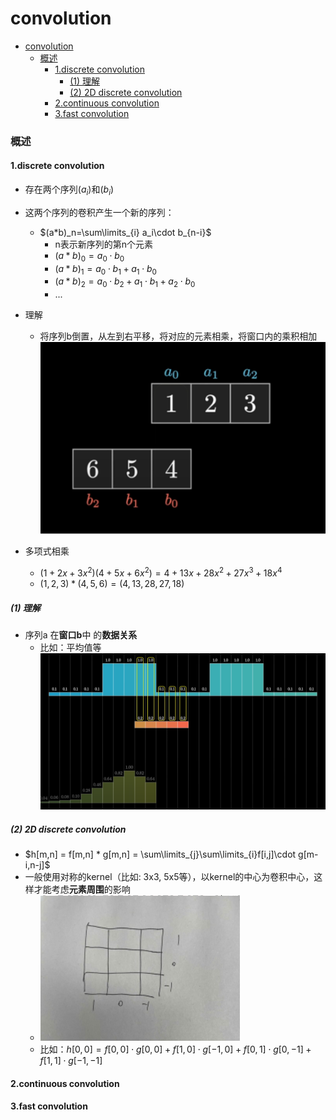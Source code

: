 # convolution


<!-- @import "[TOC]" {cmd="toc" depthFrom=1 depthTo=6 orderedList=false} -->

<!-- code_chunk_output -->

- [convolution](#convolution)
    - [概述](#概述)
      - [1.discrete convolution](#1discrete-convolution)
        - [(1) 理解](#1-理解)
        - [(2) 2D discrete convolution](#2-2d-discrete-convolution)
      - [2.continuous convolution](#2continuous-convolution)
      - [3.fast convolution](#3fast-convolution)

<!-- /code_chunk_output -->


### 概述

#### 1.discrete convolution
* 存在两个序列$(a_i)$和$(b_i)$
* 这两个序列的卷积产生一个新的序列：
    * $(a*b)_n=\sum\limits_{i} a_i\cdot b_{n-i}$
        * n表示新序列的第n个元素
        * $(a*b)_0 = a_0\cdot b_0$
        * $(a*b)_1 = a_0\cdot b_1 + a_1\cdot b_0$
        * $(a*b)_2 = a_0\cdot b_2 + a_1\cdot b_1 + a_2\cdot b_0$
        * ...

* 理解
    * 将序列b倒置，从左到右平移，将对应的元素相乘，将窗口内的乘积相加
    ![](./imgs/cont_01.png)

* 多项式相乘
    * $(1+2x+3x^2)(4+5x+6x^2)=4+13x+28x^2+27x^3+18x^4$
    * $(1,2,3)*(4,5,6) = (4,13,28,27,18)$

##### (1) 理解
* 序列a 在**窗口b**中 的**数据关系**
    * 比如：平均值等
![](./imgs/cont_02.png)

##### (2) 2D discrete convolution
* $h[m,n] = f[m,n] * g[m,n] = \sum\limits_{j}\sum\limits_{i}f[i,j]\cdot g[m-i,n-j]$
* 一般使用对称的kernel（比如: 3x3, 5x5等），以kernel的中心为卷积中心，这样才能考虑**元素周围**的影响
    * ![](./imgs/cont_03.png)
    * 比如：$h[0,0] = f[0,0]\cdot g[0,0] + f[1,0]\cdot g[-1,0] + f[0,1]\cdot g[0,-1] + f[1,1]\cdot g[-1,-1]$

#### 2.continuous convolution

#### 3.fast convolution